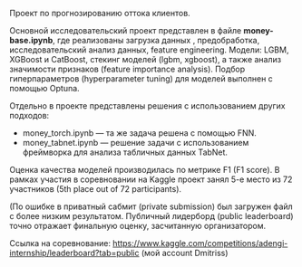 Проект по прогнозированию оттока клиентов.

Основной исследовательский проект представлен в файле **money-base.ipynb**, где реализованы загрузка данных , предобработка, исследовательский анализ данных, feature engineering. 
Модели: LGBM, XGBoost и CatBoost, стекинг моделей (lgbm, xgboost), а также анализ значимости признаков (feature importance analysis). Подбор гиперпараметров (hyperparameter tuning) для моделей выполнен с помощью Optuna.

Отдельно в проекте представлены решения с использованием других подходов:
- money_torch.ipynb — та же задача решена с помощью FNN.
- money_tabnet.ipynb — решение задачи с использованием фреймворка для анализа табличных данных TabNet.

Оценка качества моделей производилась по метрике F1 (F1 score).
В рамках участия в соревновании на Kaggle проект занял 5-е место из 72 участников (5th place out of 72 participants).

(По ошибке в приватный сабмит (private submission) был загружен файл с более низким результатом.
Публичный лидерборд (public leaderboard) точно отражает финальную оценку, засчитанную организатором.

Ссылка на соревнование:
https://www.kaggle.com/competitions/adengi-internship/leaderboard?tab=public (мой account  Dmitriss)
